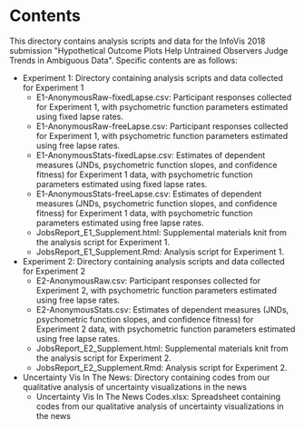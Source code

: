 # Contents

This directory contains analysis scripts and data for the InfoVis 2018 submission "Hypothetical Outcome Plots Help Untrained Observers Judge Trends in Ambiguous Data". Specific contents are as follows:

* Experiment 1: Directory containing analysis scripts and data collected for Experiment 1
	* E1-AnonymousRaw-fixedLapse.csv: Participant responses collected for Experiment 1, with psychometric function parameters estimated using fixed lapse rates.
	* E1-AnonymousRaw-freeLapse.csv: Participant responses collected for Experiment 1, with psychometric function parameters estimated using free lapse rates.
	* E1-AnonymousStats-fixedLapse.csv: Estimates of dependent measures (JNDs, psychometric function slopes, and confidence fitness) for Experiment 1 data, with psychometric function parameters estimated using fixed lapse rates.
	* E1-AnonymousStats-freeLapse.csv: Estimates of dependent measures (JNDs, psychometric function slopes, and confidence fitness) for Experiment 1 data, with psychometric function parameters estimated using free lapse rates.
	* JobsReport_E1_Supplement.html: Supplemental materials knit from the analysis script for Experiment 1.
	* JobsReport_E1_Supplement.Rmd: Analysis script for Experiment 1.
* Experiment 2: Directory containing analysis scripts and data collected for Experiment 2
	* E2-AnonymousRaw.csv: Participant responses collected for Experiment 2, with psychometric function parameters estimated using free lapse rates.
	* E2-AnonymousStats.csv: Estimates of dependent measures (JNDs, psychometric function slopes, and confidence fitness) for Experiment 2 data, with psychometric function parameters estimated using free lapse rates.
	* JobsReport_E2_Supplement.html: Supplemental materials knit from the analysis script for Experiment 2.
	* JobsReport_E2_Supplement.Rmd: Analysis script for Experiment 2.
* Uncertainty Vis In The News: Directory containing codes from our qualitative analysis of uncertainty visualizations in the news
	* Uncertainty Vis In The News Codes.xlsx: Spreadsheet containing codes from our qualitative analysis of uncertainty visualizations in the news
